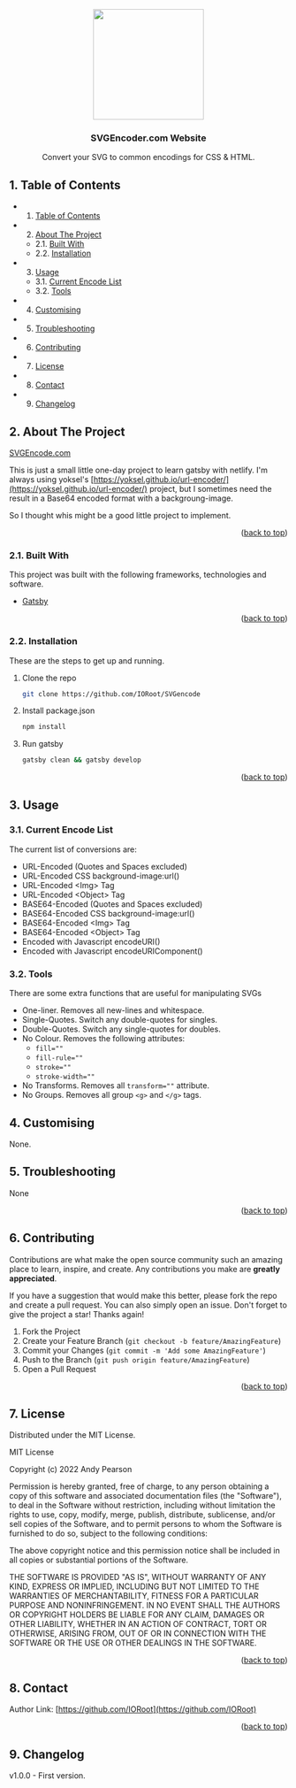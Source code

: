 

<div id="top"></div>

<div align="center">


<img src="https://svg-rewriter.sachinraja.workers.dev/?url=https%3A%2F%2Fcdn.jsdelivr.net%2Fnpm%2F%40mdi%2Fsvg%406.7.96%2Fsvg%2Fsvg.svg&fill=%23FCD34D&width=200px&height=200px" style="width:200px;"/>

<h3 align="center">SVGEncoder.com Website</h3>

<p align="center">
Convert your SVG to common encodings for CSS & HTML.
</p>    
</div>

##  1. <a name='TableofContents'></a>Table of Contents


* 1. [Table of Contents](#TableofContents)
* 2. [About The Project](#AboutTheProject)
	* 2.1. [Built With](#BuiltWith)
	* 2.2. [Installation](#Installation)
* 3. [Usage](#Usage)
	* 3.1. [Current Encode List](#CurrentEncodeList)
	* 3.2. [Tools](#Tools)
* 4. [ Customising](#Customising)
* 5. [Troubleshooting](#Troubleshooting)
* 6. [Contributing](#Contributing)
* 7. [License](#License)
* 8. [Contact](#Contact)
* 9. [Changelog](#Changelog)


##  2. <a name='AboutTheProject'></a>About The Project

[SVGEncode.com](https://SVGEncode.com)

This is just a small little one-day project to learn gatsby with netlify. I'm always using yoksel's [https://yoksel.github.io/url-encoder/](https://yoksel.github.io/url-encoder/) project, but I sometimes need the result in a Base64 encoded format with a backgroung-image. 

So I thought whis might be a good little project to implement.

<p align="right">(<a href="#top">back to top</a>)</p>


###  2.1. <a name='BuiltWith'></a>Built With

This project was built with the following frameworks, technologies and software.

- [Gatsby](https://www.gatsbyjs.com/)

<p align="right">(<a href="#top">back to top</a>)</p>


###  2.2. <a name='Installation'></a>Installation

These are the steps to get up and running.

1. Clone the repo 
    ```sh
    git clone https://github.com/IORoot/SVGencode
    ```
2. Install package.json
    ```sh
    npm install
    ```
3. Run gatsby
    ```sh
    gatsby clean && gatsby develop
    ```


<p align="right">(<a href="#top">back to top</a>)</p>


##  3. <a name='Usage'></a>Usage

###  3.1. <a name='CurrentEncodeList'></a>Current Encode List
The current list of conversions are:

- URL-Encoded (Quotes and Spaces excluded)
- URL-Encoded CSS background-image:url()
- URL-Encoded &#60;Img&#62; Tag
- URL-Encoded &#60;Object&#62; Tag
- BASE64-Encoded (Quotes and Spaces excluded)
- BASE64-Encoded CSS background-image:url()
- BASE64-Encoded &#60;Img&#62; Tag
- BASE64-Encoded &#60;Object&#62; Tag
- Encoded with Javascript encodeURI()
- Encoded with Javascript encodeURIComponent()

###  3.2. <a name='Tools'></a>Tools
There are some extra functions that are useful for manipulating SVGs

- One-liner. Removes all new-lines and whitespace.
- Single-Quotes. Switch any double-quotes for singles.
- Double-Quotes. Switch any single-quotes for doubles.
- No Colour. Removes the following attributes:
    - `fill=""` 
    - `fill-rule=""`
    - `stroke=""`
    - `stroke-width=""`
- No Transforms. Removes all `transform=""` attribute.
- No Groups. Removes all group `<g>` and `</g>` tags.


##  4. <a name='Customising'></a> Customising

None.

##  5. <a name='Troubleshooting'></a>Troubleshooting

None

<p align="right">(<a href="#top">back to top</a>)</p>


##  6. <a name='Contributing'></a>Contributing

Contributions are what make the open source community such an amazing place to learn, inspire, and create. Any contributions you make are **greatly appreciated**.

If you have a suggestion that would make this better, please fork the repo and create a pull request. You can also simply open an issue.
Don't forget to give the project a star! Thanks again!

1. Fork the Project
2. Create your Feature Branch (`git checkout -b feature/AmazingFeature`)
3. Commit your Changes (`git commit -m 'Add some AmazingFeature'`)
4. Push to the Branch (`git push origin feature/AmazingFeature`)
5. Open a Pull Request

<p align="right">(<a href="#top">back to top</a>)</p>



##  7. <a name='License'></a>License

Distributed under the MIT License.

MIT License

Copyright (c) 2022 Andy Pearson

Permission is hereby granted, free of charge, to any person obtaining a copy
of this software and associated documentation files (the "Software"), to deal
in the Software without restriction, including without limitation the rights
to use, copy, modify, merge, publish, distribute, sublicense, and/or sell
copies of the Software, and to permit persons to whom the Software is
furnished to do so, subject to the following conditions:

The above copyright notice and this permission notice shall be included in all
copies or substantial portions of the Software.

THE SOFTWARE IS PROVIDED "AS IS", WITHOUT WARRANTY OF ANY KIND, EXPRESS OR
IMPLIED, INCLUDING BUT NOT LIMITED TO THE WARRANTIES OF MERCHANTABILITY,
FITNESS FOR A PARTICULAR PURPOSE AND NONINFRINGEMENT. IN NO EVENT SHALL THE
AUTHORS OR COPYRIGHT HOLDERS BE LIABLE FOR ANY CLAIM, DAMAGES OR OTHER
LIABILITY, WHETHER IN AN ACTION OF CONTRACT, TORT OR OTHERWISE, ARISING FROM,
OUT OF OR IN CONNECTION WITH THE SOFTWARE OR THE USE OR OTHER DEALINGS IN THE
SOFTWARE.

<p align="right">(<a href="#top">back to top</a>)</p>



##  8. <a name='Contact'></a>Contact

Author Link: [https://github.com/IORoot](https://github.com/IORoot)

<p align="right">(<a href="#top">back to top</a>)</p>

##  9. <a name='Changelog'></a>Changelog

v1.0.0 - First version.
